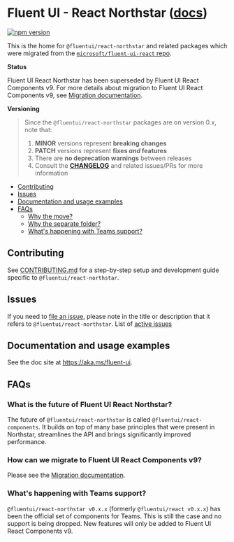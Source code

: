 # Fluent UI - React Northstar ([docs](https://aka.ms/fluent-ui))

[![npm version](https://img.shields.io/npm/v/@fluentui/react-northstar?style=flat-square)](https://www.npmjs.com/package/@fluentui/react-northstar)

This is the home for `@fluentui/react-northstar` and related packages which were migrated from the [`microsoft/fluent-ui-react` repo][1].

**Status**

Fluent UI React Northstar has been superseded by Fluent UI React Components v9. For more details about migration to Fluent UI React Components v9, see [Migration documentation][5].

**Versioning**

> Since the `@fluentui/react-northstar` packages are on version 0.x, note that:
>
> 1.  **MINOR** versions represent **breaking changes**
> 1.  **PATCH** versions represent **fixes _and_ features**
> 1.  There are **no deprecation warnings** between releases
> 1.  Consult the [**CHANGELOG**][2] and related issues/PRs for more information

<!-- START doctoc generated TOC please keep comment here to allow auto update -->
<!-- DON'T EDIT THIS SECTION, INSTEAD RE-RUN doctoc TO UPDATE -->

- [Contributing](#contributing)
- [Issues](#issues)
- [Documentation and usage examples](#documentation-and-usage-examples)
- [FAQs](#faqs)
  - [Why the move?](#why-the-move)
  - [Why the separate folder?](#why-the-separate-folder)
  - [What's happening with Teams support?](#whats-happening-with-teams-support)

<!-- END doctoc generated TOC please keep comment here to allow auto update -->

## Contributing

See [CONTRIBUTING.md](CONTRIBUTING.md) for a step-by-step setup and development guide specific to `@fluentui/react-northstar`.

## Issues

If you need to [file an issue][3], please note in the title or description that it refers to `@fluentui/react-northstar`.
List of [active issues][4]

## Documentation and usage examples

See the doc site at https://aka.ms/fluent-ui.

## FAQs

### What is the future of Fluent UI React Northstar?

The future of `@fluentui/react-northstar` is called `@fluentui/react-components`. It builds on top of many base principles that were present in Northstar, streamlines the API and brings significantly improved performance.

### How can we migrate to Fluent UI React Components v9?

Please see the [Migration documentation][5].

### What's happening with Teams support?

`@fluentui/react-northstar v0.x.x` (formerly `@fluentui/react v0.x.x`) has been the official set of components for Teams. This is still the case and no support is being dropped. New features will only be added to Fluent UI React Components v9.

[1]: https://github.com/microsoft/fluent-ui-react
[2]: https://github.com/microsoft/fluentui/blob/master/packages/fluentui/CHANGELOG.md
[3]: https://github.com/microsoft/fluentui/issues/new/choose
[4]: https://github.com/microsoft/fluentui/issues?q=is%3Aissue+is%3Aopen+label%3A%22Fluent+UI+react-northstar+%28v0%29%22
[5]: https://react.fluentui.dev/?path=/docs/concepts-migration-overview--page
